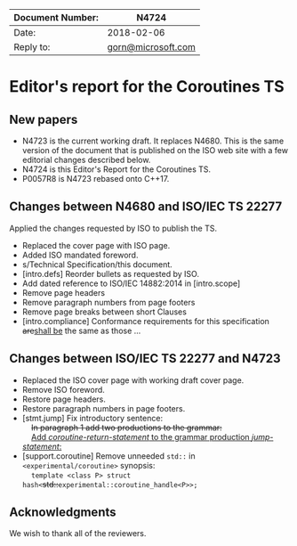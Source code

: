 | Document Number: | N4724                                           |
| -----------------|-------------------------------------------------|
| Date:            | 2018-02-06                                      |
| Reply to:        | gorn@microsoft.com                              |


Editor's report for the Coroutines TS
===================================

## New papers

- N4723 is the current working draft. It replaces N4680. This is the same version of the document that is published on the ISO web site with a few editorial changes described below.  
- N4724 is this Editor's Report for the Coroutines TS.
- P0057R8 is N4723 rebased onto C++17.

## Changes between N4680 and ISO/IEC TS 22277

Applied the changes requested by ISO to publish the TS.

- Replaced the cover page with ISO page.
- Added ISO mandated foreword.
- s/Technical Specification/this document.
- [intro.defs] Reorder bullets as requested by ISO.
- Add dated reference to ISO/IEC 14882:2014 in [intro.scope]
- Remove page headers
- Remove paragraph numbers from page footers
- Remove page breaks between short Clauses
- [intro.compliance] Conformance requirements for this specification ~~are~~<u>shall be</u> the same as those ...

## Changes between ISO/IEC TS 22277 and N4723

- Replaced the ISO cover page with working draft cover page.
- Remove ISO foreword.
- Restore page headers.
- Restore paragraph numbers in page footers.
- [stmt.jump] Fix introductory sentence:<br>
  &nbsp;&nbsp;&nbsp;&nbsp;~~In paragraph 1 add two productions to the grammar:~~<br>
  &nbsp;&nbsp;&nbsp;&nbsp;<u>Add _coroutine-return-statement_ to the grammar production _jump-statement_:</u><br>
- [support.coroutine] Remove unneeded `std::` in `<experimental/coroutine>` synopsis:<br>
  &nbsp;&nbsp;&nbsp;&nbsp;`template <class P> struct hash<`~~std::~~`experimental::coroutine_handle<P>>;`<br>
  

## Acknowledgments

We wish to thank all of the reviewers.


